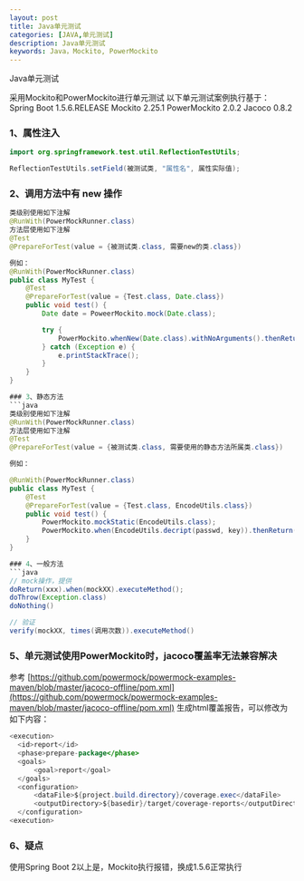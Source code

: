 ```yaml
---
layout: post
title: Java单元测试
categories: [JAVA,单元测试]
description: Java单元测试
keywords: Java，Mockito, PowerMockito
---
```


Java单元测试

采用Mockito和PowerMockito进行单元测试
以下单元测试案例执行基于：
Spring Boot 1.5.6.RELEASE
Mockito 2.25.1
PowerMockito 2.0.2
Jacoco 0.8.2

### 1、属性注入
```java
import org.springframework.test.util.ReflectionTestUtils;

ReflectionTestUtils.setField(被测试类, "属性名", 属性实际值);
```

### 2、调用方法中有 new 操作
```java
类级别使用如下注解
@RunWith(PowerMockRunner.class)
方法层使用如下注解
@Test
@PrepareForTest(value = {被测试类.class, 需要new的类.class})

例如：
@RunWith(PowerMockRunner.class)
public class MyTest {
    @Test
    @PrepareForTest(value = {Test.class, Date.class}) 
    public void test() {
        Date date = PoweerMockito.mock(Date.class);

        try {
            PowerMockito.whenNew(Date.class).withNoArguments().thenReturn(date);
        } catch (Exception e) {
            e.printStackTrace();
        }
    }
}

### 3、静态方法
```java
类级别使用如下注解
@RunWith(PowerMockRunner.class)
方法层使用如下注解
@Test
@PrepareForTest(value = {被测试类.class, 需要使用的静态方法所属类.class})

例如：

@RunWith(PowerMockRunner.class)
public class MyTest {
    @Test
    @PrepareForTest(value = {Test.class, EncodeUtils.class})
    public void test() {
        PowerMockito.mockStatic(EncodeUtils.class);
        PowerMockito.when(EncodeUtils.decript(passwd, key)).thenReturn(plainPwd);
    }
}

### 4、一般方法
```java
// mock操作，提供
doReturn(xxx).when(mockXX).executeMethod();
doThrow(Exception.class)
doNothing()

// 验证
verify(mockXX, times(调用次数)).executeMethod()

```


### 5、单元测试使用PowerMockito时，jacoco覆盖率无法兼容解决
参考 [https://github.com/powermock/powermock-examples-maven/blob/master/jacoco-offline/pom.xml](https://github.com/powermock/powermock-examples-maven/blob/master/jacoco-offline/pom.xml)
生成html覆盖报告，可以修改为如下内容：
```java
<execution>
  <id>report</id>
  <phase>prepare-package</phase>
  <goals>
      <goal>report</goal>
  </goals>
  <configuration>
      <dataFile>${project.build.directory}/coverage.exec</dataFile>
      <outputDirectory>${basedir}/target/coverage-reports</outputDirectory>
  </configuration>
<execution>
```

### 6、疑点
使用Spring Boot 2以上是，Mockito执行报错，换成1.5.6正常执行